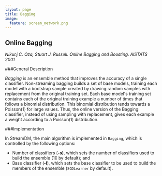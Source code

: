 ```yaml
---
layout: page
title: Bagging
image:
  feature: screen_network.png
---
```


## Online Bagging

*Nikunj C. Oza, Stuart J. Russell:
Online Bagging and Boosting. AISTATS 2001*

###General Description

*Bagging* is an ensemble method that improves the accuracy of a single
classifier.  Non-streaming bagging builds a set of base models, training each
model with a bootstrap sample created by drawing random samples with replacement
from the original training set.  Each base model's training set contains each of
the original training example a number of times that follows a binomial
distribution.  This binomial distribution tends towards a Poisson(1) for large
values. Thus, the online version of the Bagging classifier, instead of using
sampling with replacement, gives each example a weight according to a Poisson(1)
distribution. 

###Implementation

In StreamDM, the main algorithm is implemented in `Bagging`, which
is controlled by the following options:

* Number of classifiers (**-s**), which sets the number of classifiers used to build the
  ensemble (10 by default); and
* Base classifier (**-l**), which sets the base classifier to be used to build the members 
  of the ensemble (`SGDLearner` by default).
